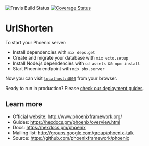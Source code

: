 ![Travis Build Status](https://travis-ci.org/barryanderson/url_shorten.svg?branch=master)
[![Coverage Status](https://coveralls.io/repos/github/barryanderson/url_shorten/badge.svg?branch=master)](https://coveralls.io/github/barryanderson/url_shorten?branch=master)

# UrlShorten

To start your Phoenix server:

  * Install dependencies with `mix deps.get`
  * Create and migrate your database with `mix ecto.setup`
  * Install Node.js dependencies with `cd assets && npm install`
  * Start Phoenix endpoint with `mix phx.server`

Now you can visit [`localhost:4000`](http://localhost:4000) from your browser.

Ready to run in production? Please [check our deployment guides](https://hexdocs.pm/phoenix/deployment.html).

## Learn more

  * Official website: http://www.phoenixframework.org/
  * Guides: https://hexdocs.pm/phoenix/overview.html
  * Docs: https://hexdocs.pm/phoenix
  * Mailing list: http://groups.google.com/group/phoenix-talk
  * Source: https://github.com/phoenixframework/phoenix
